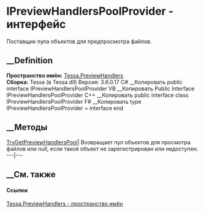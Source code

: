 # IPreviewHandlersPoolProvider - интерфейс
Поставщик пула объектов для предпросмотра файлов.
## __Definition
 **Пространство имён:** [Tessa.PreviewHandlers](N_Tessa_PreviewHandlers.htm)  
 **Сборка:** Tessa (в Tessa.dll) Версия: 3.6.0.17
C# __Копировать
     public interface IPreviewHandlersPoolProvider
VB __Копировать
     Public Interface IPreviewHandlersPoolProvider
C++ __Копировать
     public interface class IPreviewHandlersPoolProvider
F# __Копировать
     type IPreviewHandlersPoolProvider = interface end
##  __Методы
[TryGetPreviewHandlersPool](M_Tessa_PreviewHandlers_IPreviewHandlersPoolProvider_TryGetPreviewHandlersPool.htm)|
Возвращает пул объектов для просмотра файлов или null, если такой объект не
зарегистрирован или недоступен.  
---|---  
## __См. также
#### Ссылки
[Tessa.PreviewHandlers - пространство имён](N_Tessa_PreviewHandlers.htm)

